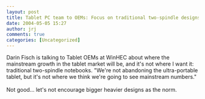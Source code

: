 ```yaml
---
layout: post
title: Tablet PC team to OEMs: Focus on traditional two-spindle designs
date: 2004-05-05 15:27
author: jrj
comments: true
categories: [Uncategorized]
---
```

Darin Fisch is talking to Tablet OEMs at WinHEC about where the mainstream growth in the tablet market will be, and it's not where I want it: traditional two-spindle notebooks. "We're not abandoning the ultra-portable tablet, but it's not where we think we're going to see mainstream numbers."
<br />
<br />Not good... let's not encourage bigger heavier designs as the norm.
